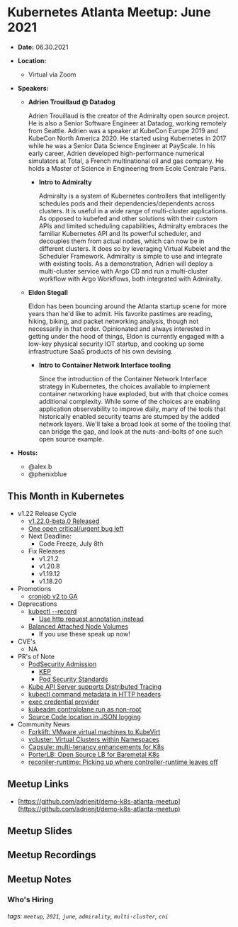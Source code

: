# Kubernetes Atlanta Meetup: June 2021<!--Month Year-->

- **Date:** 06.30.2021<!--date as MM.DD.YYYY-->
- **Location:**
    - Virtual via Zoom
- **Speakers:**
    - **Adrien Trouillaud @ Datadog**
    
        Adrien Trouillaud is the creator of the Admiralty open source project. He is also a Senior Software Engineer at Datadog, working remotely from Seattle. Adrien was a speaker at KubeCon Europe 2019 and KubeCon North America 2020. He started using Kubernetes in 2017 while he was a Senior Data Science Engineer at PayScale. In his early career, Adrien developed high-performance numerical simulators at Total, a French multinational oil and gas company. He holds a Master of Science in Engineering from Ecole Centrale Paris.
        
        - **Intro to Admiralty**<!--presentation title-->

            Admiralty is a system of Kubernetes controllers that intelligently schedules pods and their dependencies/dependents across clusters. It is useful in a wide range of multi-cluster applications. As opposed to kubefed and other solutions with their custom APIs and limited scheduling capabilities, Admiralty embraces the familiar Kubernetes API and its powerful scheduler, and decouples them from actual nodes, which can now be in different clusters. It does so by leveraging Virtual Kubelet and the Scheduler Framework. Admiralty is simple to use and integrate with existing tools. As a demonstration, Adrien will deploy a multi-cluster service with Argo CD and run a multi-cluster workflow with Argo Workflows, both integrated with Admiralty.
            
    - **Eldon Stegall**

        Eldon has been bouncing around the Atlanta startup scene for more years than he'd like to admit. His favorite pastimes are reading, hiking, biking, and packet networking analysis, though not necessarily in that order. Opinionated and always interested in getting under the hood of things, Eldon is currently engaged with a low-key physical security IOT startup, and cooking up some infrastructure SaaS products of his own devising.

        - **Intro to Container Network Interface tooling**<!--presentation title-->

            Since the introduction of the Container Network Interface strategy in Kubernetes, the choices available to implement container networking have exploded, but with that choice comes additional complexity. While some of the choices are enabling application observability to improve daily, many of the tools that historically enabled security teams are stumped by the added network layers. We'll take a broad look at some of the tooling that can bridge the gap, and look at the nuts-and-bolts of one such open source example.



- **Hosts:**
    - @alex.b
    - @phenixblue

## This Month in Kubernetes

- v1.22 Release Cycle
    - [v1.22.0-beta.0 Released](https://github.com/kubernetes/kubernetes/releases/tag/v1.22.0-beta.0)
    - [One open critical/urgent bug left](https://github.com/kubernetes/kubernetes/issues/100914)
    - Next Deadline: 
        -  Code Freeze, July 8th
    - Fix Releases
        - v1.21.2
        - v1.20.8
        - v1.19.12
        - v1.18.20
- Promotions
    - [cronjob v2 to GA](https://github.com/kubernetes/kubernetes/pull/102529)
- Deprecations
    - [kubectl --record](https://github.com/kubernetes/kubernetes/pull/102873)
        - [Use http request annotation instead](https://github.com/kubernetes/enhancements/tree/master/keps/sig-cli/859-kubectl-headers)
    - [Balanced Attached Node Volumes](https://github.com/kubernetes/kubernetes/pull/60525/)
        - If you use these speak up now!
- CVE's
    - NA
- PR's of Note
    - [PodSecurity Admission](https://github.com/kubernetes/kubernetes/pull/103099)
        - [KEP](https://github.com/kubernetes/enhancements/tree/master/keps/sig-auth/2579-psp-replacement)
        - [Pod Security Standards](https://kubernetes.io/docs/concepts/security/pod-security-standards/)
    - [Kube API Server supports Distributed Tracing](https://github.com/kubernetes/kubernetes/pull/94942)
    - [kubectl command metadata in HTTP headers](https://github.com/kubernetes/enhancements/issues/859)
    - [exec credential provider](https://github.com/kubernetes/kubernetes/pull/99310)
    - [kubeadm controlplane run as non-root](https://github.com/kubernetes/kubernetes/pull/102759)
    - [Source Code location in JSON logging](https://github.com/kubernetes/kubernetes/pull/102437)
- Community News
    - [Forklift: VMware virtual machines to KubeVirt](https://github.com/konveyor/forklift-documentation)
    - [vcluster: Virtual Clusters within Namespaces](https://github.com/loft-sh/vcluster)
    - [Capsule: multi-tenancy enhancements for K8s](https://github.com/clastix/capsule)
    - [PorterLB: Open Source LB for Baremetal K8s](https://github.com/kubesphere/porterlb)
    - [reconiler-runtime: Picking up where controller-runtime leaves off](https://github.com/vmware-labs/reconciler-runtime)

## Meetup Links

- [https://github.com/adrienjt/demo-k8s-atlanta-meetup](https://github.com/adrienjt/demo-k8s-atlanta-meetup)

## Meetup Slides

## Meetup Recordings

## Meetup Notes

### Who's Hiring 

<!--Company Name: Positions hiring for (link to hiring page), Contact Name/email/etc-->

###### tags: `meetup`, `2021`, `june`, `admirality`, `multi-cluster`, `cni` <!--Add additional tags for `year`, `month` and anything else pertinent-->